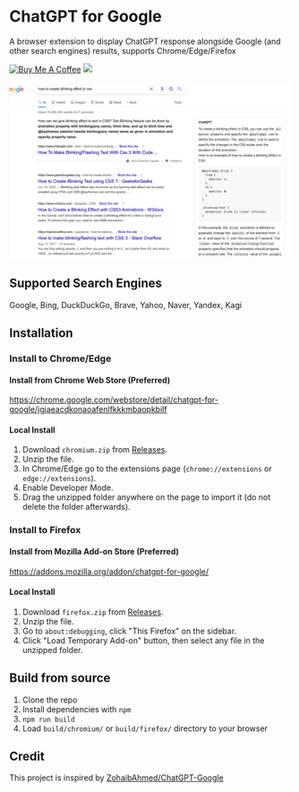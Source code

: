 # ChatGPT for Google

A browser extension to display ChatGPT response alongside Google (and other search engines) results, supports Chrome/Edge/Firefox

<a href="https://www.buymeacoffee.com/wong2" target="_blank"><img src="https://cdn.buymeacoffee.com/buttons/v2/default-yellow.png" alt="Buy Me A Coffee" style="height: 55px !important;width: 217px !important;" ></a> <a href="https://www.producthunt.com/posts/chatgpt-for-google?utm_source=badge-featured" target="_blank"><img src="https://api.producthunt.com/widgets/embed-image/v1/featured.svg?post_id=369975&theme=light" /></a>

![Screenshot](screenshot.png?raw=true)

## Supported Search Engines

Google, Bing, DuckDuckGo, Brave, Yahoo, Naver, Yandex, Kagi

## Installation

### Install to Chrome/Edge

#### Install from Chrome Web Store (Preferred)

<https://chrome.google.com/webstore/detail/chatgpt-for-google/jgjaeacdkonaoafenlfkkkmbaopkbilf>

#### Local Install

1. Download `chromium.zip` from [Releases](https://github.com/wong2/chat-gpt-google-extension/releases).
2. Unzip the file.
3. In Chrome/Edge go to the extensions page (`chrome://extensions` or `edge://extensions`).
4. Enable Developer Mode.
5. Drag the unzipped folder anywhere on the page to import it (do not delete the folder afterwards).

### Install to Firefox

#### Install from Mozilla Add-on Store (Preferred)

<https://addons.mozilla.org/addon/chatgpt-for-google/>

#### Local Install

1. Download `firefox.zip` from [Releases](https://github.com/wong2/chat-gpt-google-extension/releases).
2. Unzip the file.
3. Go to `about:debugging`, click "This Firefox" on the sidebar.
4. Click "Load Temporary Add-on" button, then select any file in the unzipped folder.

## Build from source

1. Clone the repo
2. Install dependencies with `npm`
3. `npm run build`
4. Load `build/chromium/` or `build/firefox/` directory to your browser

## Credit

This project is inspired by [ZohaibAhmed/ChatGPT-Google](https://github.com/ZohaibAhmed/ChatGPT-Google)
